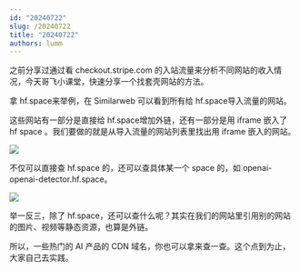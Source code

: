 ```yaml
---
id: "20240722"
slug: /20240722
title: "20240722"
authors: lumm
---
```



之前分享过通过看 checkout.stripe.com 的入站流量来分析不同网站的收入情况，今天哥飞小课堂，快速分享一个找套壳网站的方法。

拿 hf.space来举例，在 Similarweb 可以看到所有给 hf.space导入流量的网站。

这些网站有一部分是直接给 hf.space增加外链，还有一部分是用 iframe 嵌入了 hf space 。我们要做的就是从导入流量的网站列表里找出用 iframe 嵌入的网站。

![](https://images.lummstudio.com/images/2024/08/miniclass/20240722-01.jpg)

不仅可以直接查 hf.space 的，还可以查具体某一个 space 的，如 openai-openai-detector.hf.space。

![](https://images.lummstudio.com/images/2024/08/miniclass/20240722-02.jpg)

举一反三，除了 hf.space，还可以查什么呢？其实在我们的网站里引用别的网站的图片、视频等静态资源，也算是外链。

所以，一些热门的 AI 产品的 CDN 域名，你也可以拿来查一查。这个点到为止，大家自己去实践。